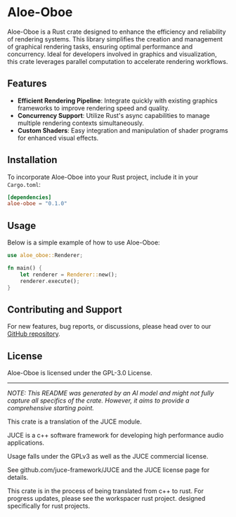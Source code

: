 # Aloe-Oboe

Aloe-Oboe is a Rust crate designed to enhance the efficiency and reliability of rendering systems. This library simplifies the creation and management of graphical rendering tasks, ensuring optimal performance and concurrency. Ideal for developers involved in graphics and visualization, this crate leverages parallel computation to accelerate rendering workflows.

## Features
- **Efficient Rendering Pipeline**: Integrate quickly with existing graphics frameworks to improve rendering speed and quality.
- **Concurrency Support**: Utilize Rust's async capabilities to manage multiple rendering contexts simultaneously.
- **Custom Shaders**: Easy integration and manipulation of shader programs for enhanced visual effects.

## Installation
To incorporate Aloe-Oboe into your Rust project, include it in your `Cargo.toml`:

```toml
[dependencies]
aloe-oboe = "0.1.0"
```

## Usage
Below is a simple example of how to use Aloe-Oboe:

```rust
use aloe_oboe::Renderer;

fn main() {
    let renderer = Renderer::new();
    renderer.execute();
}
```

## Contributing and Support
For new features, bug reports, or discussions, please head over to our [GitHub repository](https://github.com/klebs6/aloe-rs).

## License
Aloe-Oboe is licensed under the GPL-3.0 License.

---

*NOTE: This README was generated by an AI model and might not fully capture all specifics of the crate. However, it aims to provide a comprehensive starting point.*


This crate is a translation of the JUCE module.

JUCE is a c++ software framework for developing high performance audio applications.

Usage falls under the GPLv3 as well as the JUCE commercial license.

See github.com/juce-framework/JUCE and the JUCE license page for details.

This crate is in the process of being translated from c++ to rust. For progress updates, please see the workspacer rust project. designed specifically for rust projects.
